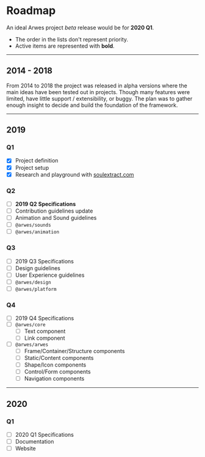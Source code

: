 # Roadmap

An ideal Arwes project _beta_ release would be for **2020 Q1**.

- The order in the lists don't represent priority.
- Active items are represented with **bold**.

----

## 2014 - 2018

From 2014 to 2018 the project was released in alpha versions where the main
ideas have been tested out in projects. Though many features were limited, have
little support / extensibility, or buggy. The plan was to gather enough insight
to decide and build the foundation of the framework.

----

## 2019

### Q1

- [x] Project definition
- [x] Project setup
- [x] Research and playground with [soulextract.com](https://github.com/soulextract/soulextract.com)

### Q2

- [ ] **2019 Q2 Specifications**
- [ ] Contribution guidelines update
- [ ] Animation and Sound guidelines
- [ ] `@arwes/sounds`
- [ ] `@arwes/animation`

### Q3

- [ ] 2019 Q3 Specifications
- [ ] Design guidelines
- [ ] User Experience guidelines
- [ ] `@arwes/design`
- [ ] `@arwes/platform`

### Q4

- [ ] 2019 Q4 Specifications
- [ ] `@arwes/core`
    - [ ] Text component
    - [ ] Link component
- [ ] `@arwes/arwes`
    - [ ] Frame/Container/Structure components
    - [ ] Static/Content components
    - [ ] Shape/Icon components
    - [ ] Control/Form components
    - [ ] Navigation components

----

## 2020

### Q1

- [ ] 2020 Q1 Specifications
- [ ] Documentation
- [ ] Website
